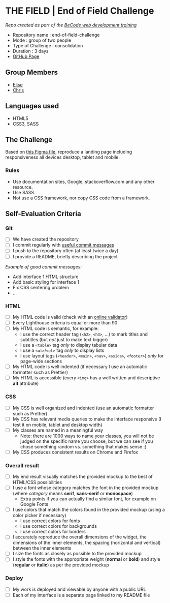 # THE FIELD | End of Field Challenge

_Repo created as part of the [BeCode web development training](https://becode.org/fr/apprendre/developpeur-web-junior/)_

* Repository name : end-of-field-challenge
* Mode : group of two people
* Type of Challenge : consolidation
* Duration : 3 days
* [GitHub Page](https://eliseprts.github.io/end-of-field-challenge/)

## Group Members

* [Elise](https://github.com/eliseprts)
* [Chris](https://github.com/chris-delecluse)

## Languages used

* HTML5
* CSS3, SASS

## The Challenge

Based on [this Figma file](https://www.figma.com/file/QW2bswyiiy8KFk68EbJnZU/Shade-Digital-Service-Landing-Page-(Community)?node-id=4%3A702), reproduce a landing page including responsiveness all devices desktop, tablet and mobile.

### Rules

* Use documentation sites, Google, stackoverflow.com and any other resource.
* Use SASS.
* Not use a CSS framework, nor copy CSS code from a framework.

## Self-Evaluation Criteria


### Git

- [ ] We have created the repository
- [ ] I commit regularly with [useful commit messages](https://www.google.com/search?q=useful+commit+messages&oq=useful+commit)
- [ ] I push to the repository often (at least twice a day)
- [ ] I provide a README, briefly describing the project

_Example of good commit messages:_

- Add interface 1 HTML structure
- Add basic styling for interface 1
- Fix CSS centering problem
- ...

### HTML

- [ ] My HTML code is valid (check with an [online validator](https://validator.w3.org/))
- [ ] Every Lighthouse criteria is equal or more than 90
- [ ] My HTML code is semantic, for example:
  - I use the correct header tag (`<h2>`, `<h3>`, ...) to mark titles and subtitles (but _not_ just to make text bigger)
  - I use a `<table>` tag _only_ to display tabular data
  - I use a `<ul>`/`<ol>` tag _only_ to display lists
  - I use layout tags (`<header>`, `<main>`, `<nav>`, `<aside>`, `<footer>`) _only_ for page-wide sections
- [ ] My HTML code is well indented (if necessary I use an automatic formatter such as Prettier)
- [ ] My HTML is accessible (every `<img>` has a well written and descriptive **alt** attribute)

### CSS

- [ ] My CSS is well organized and indented (use an automatic formatter such as Prettier)
- [ ] My CSS has relevant media queries to make the interface responsive (I test it on mobile, tablet and desktop width)
- [ ] My classes are named in a meaningful way
  - Note: there are 1000 ways to name your classes, you will not be judged on the specific name you choose, but we can see if you chose something random vs. something that makes sense :)
- [ ] My CSS produces consistent results on Chrome and Firefox

### Overall result

- [ ] My end result visually matches the provided mockup to the best of HTML/CSS possibilities
- [ ] I use a font whose category matches the font in the provided mockup (where _category_ means **serif**, **sans-serif** or **monospace**)
  - Extra points if you can actually find a similar font, for example on Google Fonts
- [ ] I use colors that match the colors found in the provided mockup (using a color picker if necessary)
  - I use correct colors for fonts
  - I use correct colors for backgrounds
  - I use correct colors for borders
- [ ] I accurately reproduce the overall dimensions of the widget, the dimensions of the inner elements, the spacing (horizontal and vertical) between the inner elements
- [ ] I size the fonts as closely as possible to the provided mockup
- [ ] I style the fonts with the appropriate weight (**normal** or **bold**) and style (**regular** or **italic**) as per the provided mockup

### Deploy

- [ ] My work is deployed and viewable by anyone with a public URL
- [ ] Each of my interface is a separate page linked to my README file
